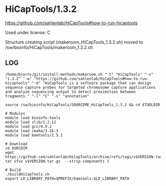 HiCapTools/1.3.2
========================

<https://github.com/sahlenlab/HiCapTools#how-to-run-hicaptools>

Used under license:
C


Structure creating script (makeroom_HiCapTools_1.3.2.sh) moved to /sw/bioinfo/HiCapTools/makeroom_1.3.2.sh

LOG
---

    /home/bjornv/git/install-methods/makeroom.sh "-t" "HiCapTools" "-v" "1.3.2" "-w" "https://github.com/sahlenlab/HiCapTools#how-to-run-hicaptools" "-d" "HiCapTools is a software package that can design sequence capture probes for targeted chromosome capture applications and analyze sequencing output to detect proximities between fragments." "-l" "C" "-s" "annotation"

    source /sw/bioinfo/HiCapTools/SOURCEME_HiCapTools_1.3.2 && cd $TOOLDIR

    # Modules
    module load bioinfo-tools
    module load zlib/1.2.12
    module load gcc/4.9.2
    module load cmake/3.26.3
    module load bamtools/2.5.1

    # Download
    cd $SRCDIR
    wget https://github.com/sahlenlab/HiCapTools/archive/refs/tags/v$VERSION.tar.gz
    tar xfvz v$VERSION.tar.gz  --strip-components 1

    # Build
    ./buildHiCapTools.sh
    export LD_LIBRARY_PATH=$PREFIX/bamtools:$LD_LIBRARY_PATH




